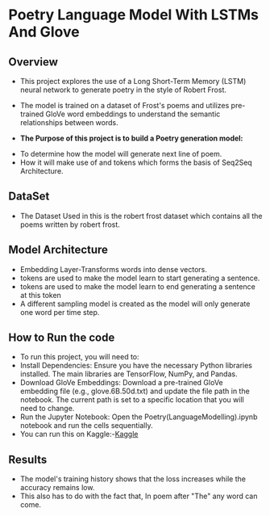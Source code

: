  # Poetry Language Model With LSTMs And Glove

 ## Overview
   + This project explores the use of a Long Short-Term Memory (LSTM) neural network to        generate poetry in the style of Robert Frost. 
   + The model is trained on a dataset of Frost's poems and utilizes pre-trained GloVe word embeddings to understand the semantic relationships between words.
    
   + **The Purpose of this project is to build a Poetry generation model:**
   * To determine how the model will generate next line of poem.
   * How it will make use of <sos> and <eos> tokens which forms the basis of Seq2Seq        Architecture.

 ## DataSet
   + The Dataset Used in this is the robert frost dataset which contains all the poems written by robert frost.

 ## Model Architecture
   + Embedding Layer-Transforms words into dense vectors.
   + <sos> tokens are used to make the model learn to start generating a sentence.
   + <eos> tokens are used to make the model learn to end generating a sentence at this token
   + A different sampling model is created as the model will only generate one word per time step.
 ## How to Run the code
   + To run this project, you will need to:
   + Install Dependencies: Ensure you have the necessary Python libraries installed. The main libraries are TensorFlow, NumPy, and Pandas.
   + Download GloVe Embeddings: Download a pre-trained GloVe embedding file (e.g., glove.6B.50d.txt) and update the file path in the notebook. The current path is set to a specific location that you will need to change.
   + Run the Jupyter Notebook: Open the Poetry(LanguageModelling).ipynb notebook and run the cells sequentially.
   + You can run this on Kaggle:-[Kaggle](https://www.kaggle.com/code/pranjalameta/poetry-generatrion-language-model)
 ## Results
   + The model's training history shows that the loss increases while the accuracy remains low. 
   + This also has to do with the fact that, In poem after "The" any word can come.
     
     